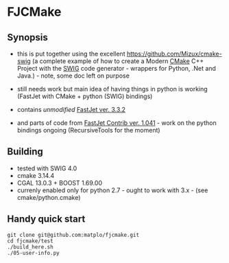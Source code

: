 # FJCMake

## Synopsis

- this is put together using the excellent https://github.com/Mizux/cmake-swig (a complete example of how to create a Modern [CMake](https://cmake.org/) C++ Project with the [SWIG](http://www.swig.org) code generator - wrappers for Python, .Net and Java.) - note, some doc left on purpose
- still needs work but main idea of having things in python is working (FastJet with CMake + python (SWIG) bindings)

- contains *unmodified* [FastJet ver. 3.3.2](http://www.fastjet.fr/)
- and parts of code from [FastJet Contrib ver. 1.041](https://fastjet.hepforge.org/contrib/) - work on the python bindings ongoing (RecursiveTools for the moment)

## Building

- tested with SWIG 4.0
- cmake 3.14.4
- CGAL 13.0.3 + BOOST 1.69.00
- currenly enabled only for python 2.7 - ought to work with 3.x - (see cmake/python.cmake)

## Handy quick start
```
git clone git@github.com:matplo/fjcmake.git
cd fjcmake/test
./build_here.sh
./05-user-info.py
```
